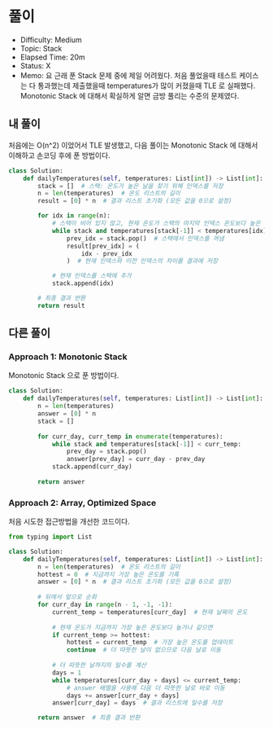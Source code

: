 # 풀이
- Difficulty:  Medium
- Topic:  Stack
- Elapsed Time:  20m
- Status:  X
- Memo:  요 근래 푼 Stack 문제 중에 제일 어려웠다. 처음 풀었을때 테스트 케이스는 다 통과했는데 제출했을때 temperatures가 많이 커졌을때 TLE 로 실패했다. Monotonic Stack 에 대해서 확실하게 알면 금방 풀리는 수준의 문제였다.

## 내 풀이
처음에는 O(n^2) 이었어서 TLE 발생했고, 다음 풀이는 Monotonic Stack 에 대해서 이해하고 손코딩 후에 푼 방법이다.
```py
class Solution:
    def dailyTemperatures(self, temperatures: List[int]) -> List[int]:
        stack = []  # 스택: 온도가 높은 날을 찾기 위해 인덱스를 저장
        n = len(temperatures)  # 온도 리스트의 길이
        result = [0] * n  # 결과 리스트 초기화 (모든 값을 0으로 설정)

        for idx in range(n):
            # 스택이 비어 있지 않고, 현재 온도가 스택의 마지막 인덱스 온도보다 높은 경우
            while stack and temperatures[stack[-1]] < temperatures[idx]:
                prev_idx = stack.pop()  # 스택에서 인덱스를 꺼냄
                result[prev_idx] = (
                    idx - prev_idx
                )  # 현재 인덱스와 이전 인덱스의 차이를 결과에 저장

            # 현재 인덱스를 스택에 추가
            stack.append(idx)

        # 최종 결과 반환
        return result
```

## 다른 풀이
### Approach 1: Monotonic Stack
Monotonic Stack 으로 푼 방법이다.
```py
class Solution:
    def dailyTemperatures(self, temperatures: List[int]) -> List[int]:
        n = len(temperatures)
        answer = [0] * n
        stack = []
        
        for curr_day, curr_temp in enumerate(temperatures):
            while stack and temperatures[stack[-1]] < curr_temp:
                prev_day = stack.pop()
                answer[prev_day] = curr_day - prev_day
            stack.append(curr_day)
        
        return answer
```

### Approach 2: Array, Optimized Space
처음 시도한 접근방법을 개선한 코드이다.
```py
from typing import List

class Solution:
    def dailyTemperatures(self, temperatures: List[int]) -> List[int]:
        n = len(temperatures)  # 온도 리스트의 길이
        hottest = 0  # 지금까지 가장 높은 온도를 기록
        answer = [0] * n  # 결과 리스트 초기화 (모든 값을 0으로 설정)
        
        # 뒤에서 앞으로 순회
        for curr_day in range(n - 1, -1, -1):
            current_temp = temperatures[curr_day]  # 현재 날짜의 온도
            
            # 현재 온도가 지금까지 가장 높은 온도보다 높거나 같으면
            if current_temp >= hottest:
                hottest = current_temp  # 가장 높은 온도를 업데이트
                continue  # 더 따뜻한 날이 없으므로 다음 날로 이동
            
            # 더 따뜻한 날까지의 일수를 계산
            days = 1
            while temperatures[curr_day + days] <= current_temp:
                # answer 배열을 사용해 다음 더 따뜻한 날로 바로 이동
                days += answer[curr_day + days]
            answer[curr_day] = days  # 결과 리스트에 일수를 저장

        return answer  # 최종 결과 반환
```